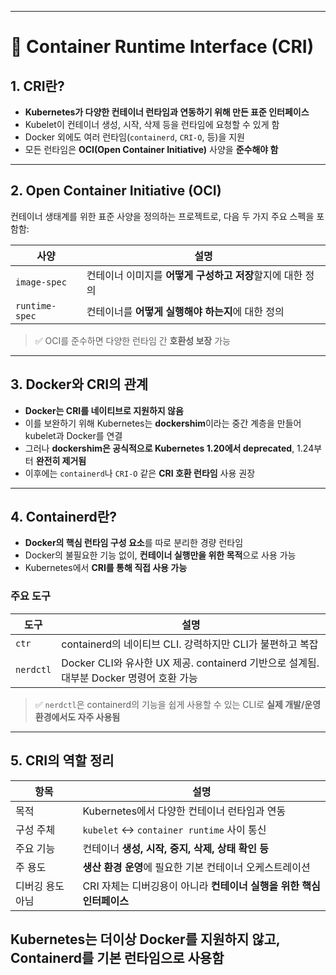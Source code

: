 
---

# 🔌 Container Runtime Interface (CRI)

## 1. CRI란?

* **Kubernetes가 다양한 컨테이너 런타임과 연동하기 위해 만든 표준 인터페이스**
* Kubelet이 컨테이너 생성, 시작, 삭제 등을 런타임에 요청할 수 있게 함
* Docker 외에도 여러 런타임(`containerd`, `CRI-O`, 등)을 지원
* 모든 런타임은 **OCI(Open Container Initiative)** 사양을 **준수해야 함**

---

## 2. Open Container Initiative (OCI)

컨테이너 생태계를 위한 표준 사양을 정의하는 프로젝트로, 다음 두 가지 주요 스펙을 포함함:

| 사양             | 설명                                 |
| -------------- | ---------------------------------- |
| `image-spec`   | 컨테이너 이미지를 **어떻게 구성하고 저장**할지에 대한 정의 |
| `runtime-spec` | 컨테이너를 **어떻게 실행해야 하는지**에 대한 정의      |

> ✅ OCI를 준수하면 다양한 런타임 간 **호환성 보장** 가능

---

## 3. Docker와 CRI의 관계

* **Docker는 CRI를 네이티브로 지원하지 않음**
* 이를 보완하기 위해 Kubernetes는 **dockershim**이라는 중간 계층을 만들어 kubelet과 Docker를 연결
* 그러나 **dockershim은 공식적으로 Kubernetes 1.20에서 deprecated**, 1.24부터 **완전히 제거됨**
* 이후에는 `containerd`나 `CRI-O` 같은 **CRI 호환 런타임** 사용 권장

---

## 4. Containerd란?

* **Docker의 핵심 런타임 구성 요소**를 따로 분리한 경량 런타임
* Docker의 불필요한 기능 없이, **컨테이너 실행만을 위한 목적**으로 사용 가능
* Kubernetes에서 **CRI를 통해 직접 사용 가능**

### 주요 도구

| 도구        | 설명                                                               |
| --------- | ---------------------------------------------------------------- |
| `ctr`     | containerd의 네이티브 CLI. 강력하지만 CLI가 불편하고 복잡                         |
| `nerdctl` | Docker CLI와 유사한 UX 제공. containerd 기반으로 설계됨. 대부분 Docker 명령어 호환 가능 |

> ✅ `nerdctl`은 containerd의 기능을 쉽게 사용할 수 있는 CLI로 **실제 개발/운영 환경에서도 자주 사용됨**

---

## 5. CRI의 역할 정리

| 항목        | 설명                                         |
| --------- | ------------------------------------------ |
| 목적        | Kubernetes에서 다양한 컨테이너 런타임과 연동              |
| 구성 주체     | `kubelet` ↔ `container runtime` 사이 통신      |
| 주요 기능     | 컨테이너 **생성, 시작, 중지, 삭제, 상태 확인 등**           |
| 주 용도      | **생산 환경 운영**에 필요한 기본 컨테이너 오케스트레이션          |
| 디버깅 용도 아님 | CRI 자체는 디버깅용이 아니라 **컨테이너 실행을 위한 핵심 인터페이스** |

Kubernetes는 더이상 Docker를 지원하지 않고, Containerd를 기본 런타임으로 사용함
---